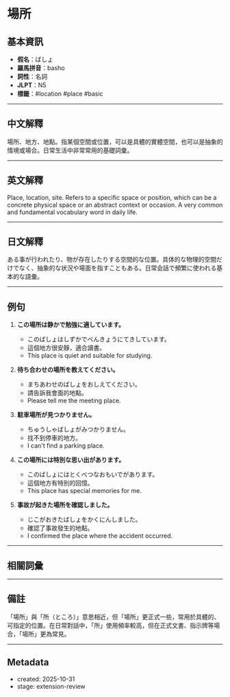 # 場所

## 基本資訊

- **假名**：ばしょ
- **羅馬拼音**：basho
- **詞性**：名詞
- **JLPT**：N5
- **標籤**：#location #place #basic

---

## 中文解釋

場所、地方、地點。指某個空間或位置，可以是具體的實體空間，也可以是抽象的情境或場合。日常生活中非常常用的基礎詞彙。

---

## 英文解釋

Place, location, site. Refers to a specific space or position, which can be a concrete physical space or an abstract context or occasion. A very common and fundamental vocabulary word in daily life.

---

## 日文解釋

ある事が行われたり、物が存在したりする空間的な位置。具体的な物理的空間だけでなく、抽象的な状況や場面を指すこともある。日常会話で頻繁に使われる基本的な語彙。

---

## 例句

1. **この場所は静かで勉強に適しています。**
   - このばしょはしずかでべんきょうにてきしています。
   - 這個地方很安靜，適合讀書。
   - This place is quiet and suitable for studying.

2. **待ち合わせの場所を教えてください。**
   - まちあわせのばしょをおしえてください。
   - 請告訴我會面的地點。
   - Please tell me the meeting place.

3. **駐車場所が見つかりません。**
   - ちゅうしゃばしょがみつかりません。
   - 找不到停車的地方。
   - I can't find a parking place.

4. **この場所には特別な思い出があります。**
   - このばしょにはとくべつなおもいでがあります。
   - 這個地方有特別的回憶。
   - This place has special memories for me.

5. **事故が起きた場所を確認しました。**
   - じこがおきたばしょをかくにんしました。
   - 確認了事故發生的地點。
   - I confirmed the place where the accident occurred.

---

## 相關詞彙

---

## 備註

「場所」與「所（ところ）」意思相近，但「場所」更正式一些，常用於具體的、可指定的位置。在日常對話中，「所」使用頻率較高，但在正式文書、指示牌等場合，「場所」更為常見。

---

## Metadata

- created: 2025-10-31
- stage: extension-review
